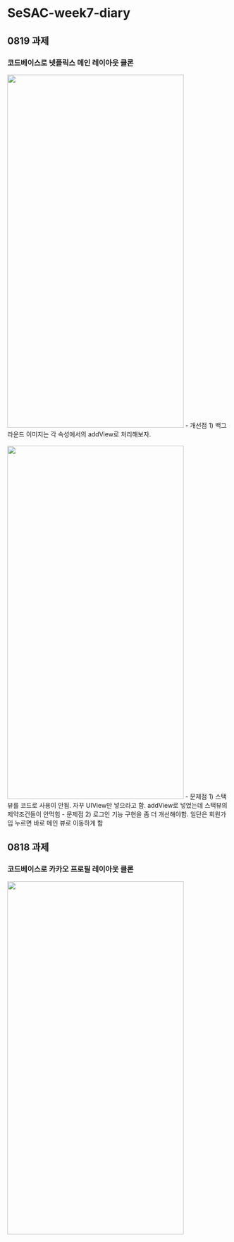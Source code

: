 # SeSAC-week7-diary

## 0819 과제
### 코드베이스로 넷플릭스 메인 레이아웃 클론

<img src="https://user-images.githubusercontent.com/50474006/185610374-28582364-37f6-4e9f-8d1f-88a3fa8bdf9c.png" width="400" height="800"/>
- 개선점 1) 백그라운드 이미지는 각 속성에서의 addView로 처리해보자. <br>

<br>
<img src="https://user-images.githubusercontent.com/50474006/185631192-483359e9-ebf0-4576-a0b5-4948f6768107.png" width="400" height="800"/>
- 문제점 1) 스택뷰를 코드로 사용이 안됨. 자꾸 UIView만 넣으라고 함. addView로 넣었는데 스택뷰의 제약조건들이 안먹힘
- 문제점 2) 로그인 기능 구현을 좀 더 개선해야함. 일단은 회원가입 누르면 바로 메인 뷰로 이동하게 함<br>

## 0818 과제
### 코드베이스로 카카오 프로필 레이아웃 클론

<img src="https://user-images.githubusercontent.com/50474006/185376023-4b5a0521-1e59-43bc-86cd-d337733831a7.png" width="400" height="800"/>
